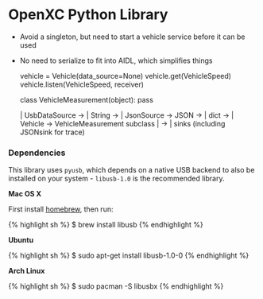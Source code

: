 OpenXC Python Library
====================

* Avoid a singleton, but need to start a vehicle service before it can be used
* No need to serialize to fit into AIDL, which simplifies things

    vehicle = Vehicle(data_source=None)
    vehicle.get(VehicleSpeed)
    vehicle.listen(VehicleSpeed, receiver)

    class VehicleMeasurement(object): pass

    | UsbDataSource -> | String -> | JsonSource -> JSON -> | dict -> | Vehicle -> VehicleMeasurement subclass | -> | sinks (including JSONsink for trace)

### Dependencies

This library uses `pyusb`, which depends on a native USB backend to also be
installed on your system - `libusb-1.0` is the recommended library.

**Mac OS X**

First install [homebrew][], then run:

{% highlight sh %}
$ brew install libusb
{% endhighlight %}

**Ubuntu**

{% highlight sh %}
$ sudo apt-get install libusb-1.0-0
{% endhighlight %}

**Arch Linux**

{% highlight sh %}
$ sudo pacman -S libusbx
{% endhighlight %}

[homebrew]: http://mxcl.github.com/homebrew/
